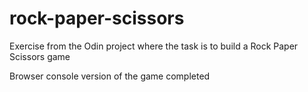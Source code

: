 # rock-paper-scissors

Exercise from the Odin project where the task is to build a Rock Paper Scissors game

Browser console version of the game completed